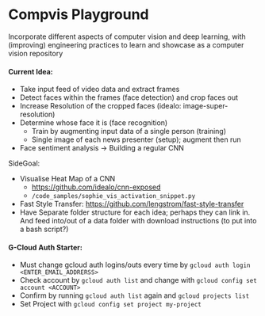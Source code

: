 # Compvis Playground
Incorporate different aspects of computer vision and deep learning, with (improving) engineering practices to learn and showcase as a computer vision repository

#### Current Idea:
-  Take input feed of video data and extract frames
-  Detect faces within the frames (face detection) and crop faces out
-  Increase Resolution of the cropped faces (idealo: image-super-resolution)
-  Determine whose face it is (face recognition) 
    -  Train by augmenting input data of a single person (training)
    -  Single image of each news presenter (setup); augment then run
-  Face sentiment analysis -> Building a regular CNN

SideGoal:

-  Visualise Heat Map of a CNN
    -  https://github.com/idealo/cnn-exposed
    -  `/code_samples/sophie_vis_activation_snippet.py`
-  Fast Style Transfer: https://github.com/lengstrom/fast-style-transfer
-  Have Separate folder structure for each idea; perhaps they can link in. And feed into/out of a data folder with download instructions (to put into a bash script?)

#### G-Cloud Auth Starter:
-  Must change gcloud auth logins/outs every time by `gcloud auth login <ENTER_EMAIL_ADDRERSS>`
-  Check account by `gcloud auth list` and change with `gcloud config set account <ACCOUNT>`
-  Confirm by running `gcloud auth list` again and `gcloud projects list`
-  Set Project with `gcloud config set project my-project`
